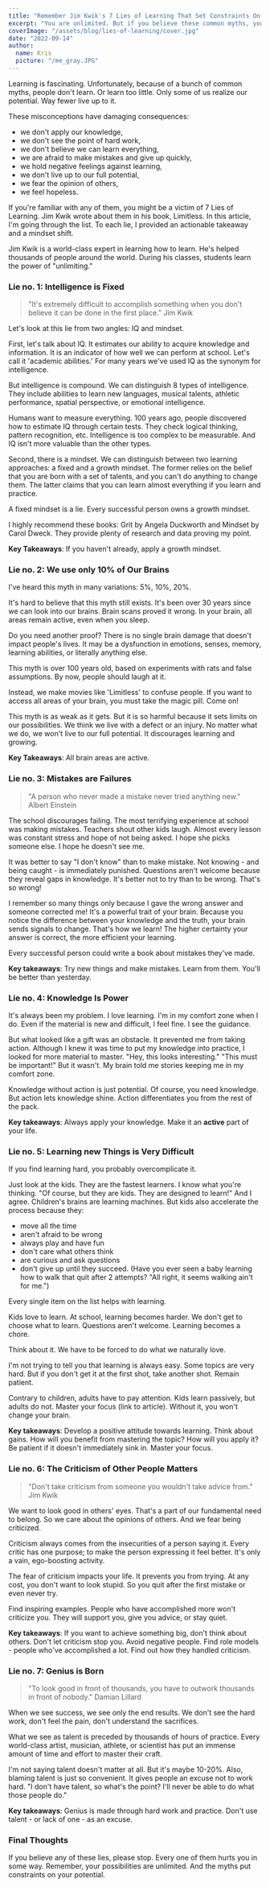 ```yaml
---
title: "Remember Jim Kwik's 7 Lies of Learning That Set Constraints On Your Potential"
excerpt: "You are unlimited. But if you believe these common myths, you set boundaries to your possibilities."
coverImage: "/assets/blog/lies-of-learning/cover.jpg"
date: "2022-09-14"
author:
  name: Kris
  picture: "/me_gray.JPG"
---
```


Learning is fascinating. Unfortunately, because of a bunch of common myths, people don't learn. Or learn too little. Only some of us realize our potential. Way fewer live up to it.

These misconceptions have damaging consequences:
- we don't apply our knowledge,
- we don't see the point of hard work,
- we don't believe we can learn everything,
- we are afraid to make mistakes and give up quickly,
- we hold negative feelings against learning,
- we don't live up to our full potential,
- we fear the opinion of others,
- we feel hopeless.

If you're familiar with any of them, you might be a victim of 7 Lies of Learning. Jim Kwik wrote about them in his book, Limitless. In this article, I'm going through the list. To each lie, I provided an actionable takeaway and a mindset shift.

Jim Kwik is a world-class expert in learning how to learn. He's helped thousands of people around the world. During his classes, students learn the power of "unlimiting."

### Lie no. 1: Intelligence is Fixed
> "It's extremely difficult to accomplish something when you don't believe it can be done in the first place." Jim Kwik

Let's look at this lie from two angles: IQ and mindset.

First, let's talk about IQ. It estimates our ability to acquire knowledge and information. It is an indicator of how well we can perform at school. Let's call it 'academic abilities.' For many years we've used IQ as the synonym for intelligence.

But intelligence is compound. We can distinguish 8 types of intelligence. They include abilities to learn new languages, musical talents, athletic performance, spatial perspective, or emotional intelligence.

Humans want to measure everything. 100 years ago, people discovered how to estimate IQ through certain tests. They check logical thinking, pattern recognition, etc. Intelligence is too complex to be measurable. And IQ isn't more valuable than the other types.

Second, there is a mindset. We can distinguish between two learning approaches: a fixed and a growth mindset. The former relies on the belief that you are born with a set of talents, and you can't do anything to change them. The latter claims that you can learn almost everything if you learn and practice.

A fixed mindset is a lie. Every successful person owns a growth mindset.

I highly recommend these books: Grit by Angela Duckworth and Mindset by Carol Dweck. They provide plenty of research and data proving my point.

**Key Takeaways**: If you haven't already, apply a growth mindset.

### Lie no. 2: We use only 10% of Our Brains
I've heard this myth in many variations: 5%, 10%, 20%.

It's hard to believe that this myth still exists. It's been over 30 years since we can look into our brains. Brain scans proved it wrong. In your brain, all areas remain active, even when you sleep.

Do you need another proof? There is no single brain damage that doesn't impact people's lives. It may be a dysfunction in emotions, senses, memory, learning abilities, or literally anything else.

This myth is over 100 years old, based on experiments with rats and false assumptions. By now, people should laugh at it.

Instead, we make movies like 'Limitless' to confuse people. If you want to access all areas of your brain, you must take the magic pill. Come on!

This myth is as weak as it gets. But it is so harmful because it sets limits on our possibilities. We think we live with a defect or an injury. No matter what we do, we won't live to our full potential. It discourages learning and growing.

**Key Takeaways**: All brain areas are active. 

### Lie no. 3: Mistakes are Failures
>"A person who never made a mistake never tried anything new." Albert Einstein

The school discourages failing. The most terrifying experience at school was making mistakes. Teachers shout other kids laugh. Almost every lesson was constant stress and hope of not being asked. I hope she picks someone else. I hope he doesn't see me.

It was better to say "I don't know" than to make mistake. Not knowing - and being caught - is immediately punished. Questions aren't welcome because they reveal gaps in knowledge. It's better not to try than to be wrong. That's so wrong!

I remember so many things only because I gave the wrong answer and someone corrected me! It's a powerful trait of your brain. Because you notice the difference between your knowledge and the truth, your brain sends signals to change. That's how we learn! The higher certainty your answer is correct, the more efficient your learning.

Every successful person could write a book about mistakes they've made.

**Key takeaways**: Try new things and make mistakes. Learn from them. You'll be better than yesterday.

### Lie no. 4: Knowledge Is Power
It's always been my problem. I love learning. I'm in my comfort zone when I do. Even if the material is new and difficult, I feel fine. I see the guidance.

But what looked like a gift was an obstacle. It prevented me from taking action. Although I knew it was time to put my knowledge into practice, I looked for more material to master.
"Hey, this looks interesting." 
"This must be important!" 
But it wasn't. My brain told me stories keeping me in my comfort zone.

Knowledge without action is just potential. Of course, you need knowledge. But action lets knowledge shine. Action differentiates you from the rest of the pack.

**Key takeaways**: Always apply your knowledge. Make it an **active** part of your life.

### Lie no. 5: Learning new Things is Very Difficult
If you find learning hard, you probably overcomplicate it.

Just look at the kids. They are the fastest learners. I know what you're thinking. "Of course, but they are kids. They are designed to learn!" And I agree. Children's brains are learning machines. But kids also accelerate the process because they:
- move all the time
- aren't afraid to be wrong 
- always play and have fun
- don't care what others think
- are curious and ask questions
- don't give up until they succeed. (Have you ever seen a baby learning how to walk that quit after 2 attempts? "All right, it seems walking ain't for me.")

Every single item on the list helps with learning.

Kids love to learn. At school, learning becomes harder. We don't get to choose what to learn. Questions aren't welcome. Learning becomes a chore.

Think about it. We have to be forced to do what we naturally love.

I'm not trying to tell you that learning is always easy. Some topics are very hard. But if you don't get it at the first shot, take another shot. Remain patient.

Contrary to children, adults have to pay attention. Kids learn passively, but adults do not. Master your focus (link to article). Without it, you won't change your brain.

**Key takeaways**: Develop a positive attitude towards learning. Think about gains. How will you benefit from mastering the topic? How will you apply it? Be patient if it doesn't immediately sink in. Master your focus.

### Lie no. 6: The Criticism of Other People Matters
> "Don't take criticism from someone you wouldn't take advice from." Jim Kwik

We want to look good in others' eyes. That's a part of our fundamental need to belong. So we care about the opinions of others. And we fear being criticized.

Criticism always comes from the insecurities of a person saying it. Every critic has one purpose; to make the person expressing it feel better. It's only a vain, ego-boosting activity.

The fear of criticism impacts your life. It prevents you from trying. At any cost, you don't want to look stupid. So you quit after the first mistake or even never try.

Find inspiring examples. People who have accomplished more won't criticize you. They will support you, give you advice, or stay quiet.

**Key takeaways**: If you want to achieve something big, don't think about others. Don't let criticism stop you. Avoid negative people. Find role models - people who've accomplished a lot. Find out how they handled criticism.

### Lie no. 7: Genius is Born
> "To look good in front of thousands, you have to outwork thousands in front of nobody." Damian Lillard

When we see success, we see only the end results. We don't see the hard work, don't feel the pain, don't understand the sacrifices.

What we see as talent is preceded by thousands of hours of practice. Every world-class artist, musician, athlete, or scientist has put an immense amount of time and effort to master their craft.

I'm not saying talent doesn't matter at all. But it's maybe 10-20%. Also, blaming talent is just so convenient. It gives people an excuse not to work hard. "I don't have talent, so what's the point? I'll never be able to do what those people do."

**Key takeaways**: Genius is made through hard work and practice. Don't use talent - or lack of one - as an excuse.

### Final Thoughts
If you believe any of these lies, please stop. Every one of them hurts you in some way. Remember, your possibilities are unlimited. And the myths put constraints on your potential.